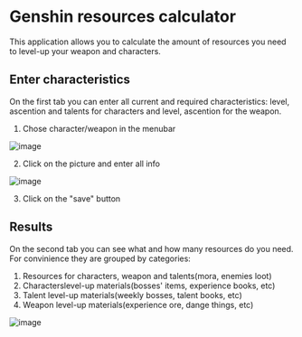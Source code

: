 # Genshin resources calculator
This application allows you to calculate the amount of resources you need to level-up your weapon and characters.

## Enter characteristics
On the first tab you can enter all current and required characteristics: level, ascention and talents for characters and level, ascention for the weapon.

1. Chose character/weapon in the menubar

![image](https://user-images.githubusercontent.com/111587372/188546758-5e7dd26e-aa99-42c3-bf22-520ae6045d18.png)

2. Click on the picture and enter all info

![image](https://user-images.githubusercontent.com/111587372/188547041-c317334a-5482-4cf9-8c92-cb5d4ddedb6d.png)

3. Click on the "save" button

## Results
On the second tab you can see what and how many resources do you need. 
For convinience they are grouped by categories:
1. Resources for characters, weapon and talents(mora, enemies loot)
2. Characterslevel-up materials(bosses' items, experience books, etc)
3. Talent level-up materials(weekly bosses, talent books, etc) 
4. Weapon level-up materials(experience ore, dange things, etc)

![image](https://user-images.githubusercontent.com/111587372/188550442-8fcde8df-4fa4-4c3e-8a96-82977905e9f5.png)

